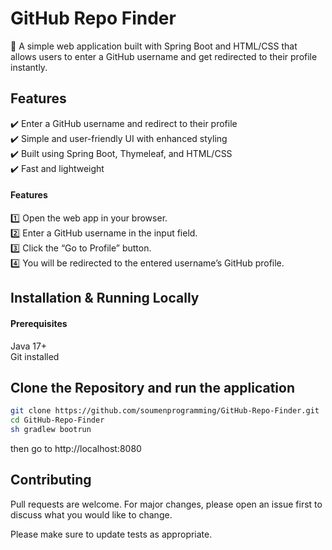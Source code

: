 ﻿
# GitHub Repo Finder

🚀 A simple web application built with Spring Boot and HTML/CSS that allows users to enter a GitHub username and get redirected to their profile instantly.


## Features

✔️ Enter a GitHub username and redirect to their profile  
✔️ Simple and user-friendly UI with enhanced styling  
✔️ Built using Spring Boot, Thymeleaf, and HTML/CSS  
✔️ Fast and lightweight

#### Features

1️⃣ Open the web app in your browser.  
2️⃣ Enter a GitHub username in the input field.  
3️⃣ Click the “Go to Profile” button.  
4️⃣ You will be redirected to the entered username’s GitHub profile.


## Installation & Running Locally

#### Prerequisites
Java 17+  
Git installed

## Clone the Repository and run the application

```bash
git clone https://github.com/soumenprogramming/GitHub-Repo-Finder.git
cd GitHub-Repo-Finder
sh gradlew bootrun
```
then go to http://localhost:8080
## Contributing

Pull requests are welcome. For major changes, please open an issue first
to discuss what you would like to change.

Please make sure to update tests as appropriate.

